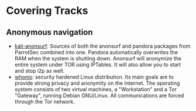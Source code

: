 # Covering Tracks

## Anonymous navigation
- [kali-anonsurf](https://github.com/Und3rf10w/kali-anonsurf): Sources of both the anonsurf and pandora packages from ParrotSec combined into one. Pandora automatically overwrites the RAM when the system is shutting down. Anonsurf will anonymize the entire system under TOR using IPTables. It will also allow you to start and stop i2p as well.
- [whonix](https://www.whonix.org/): security hardened Linux distribution. Its main goals are to provide strong privacy and anonymity on the Internet. The operating system consists of two virtual machines, a "Workstation" and a Tor "Gateway", running Debian GNU/Linux. All communications are forced through the Tor network.